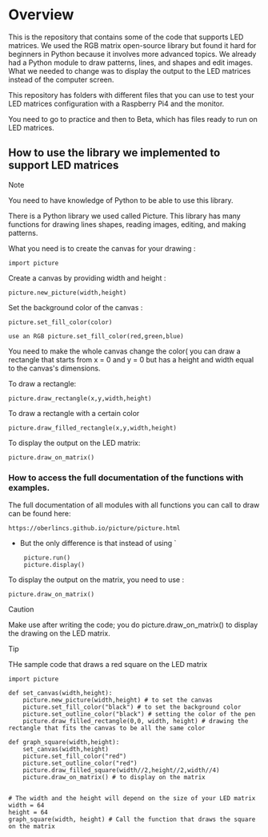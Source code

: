 # Overview

This is the repository that contains some of the code that supports LED matrices. We used the RGB matrix open-source library but found it hard for beginners in Python because it involves more advanced topics. We already had a Python module to draw patterns, lines, and shapes and edit images. What we needed to change was to display the output to the LED matrices instead of the computer screen.

This repository has folders with different files that you can use to test your LED matrices configuration with a Raspberry Pi4 and the monitor. 

You need to go to practice and then to Beta, which has files ready to run on LED matrices.

## How to use the library we implemented to support LED matrices
> [!NOTE]
> You need to have knowledge of Python to be able to use this library.

There is a Python library we used called Picture. This library has many functions for drawing lines shapes, reading images, editing, and making patterns. 

What you need is to create the canvas for your drawing :

	import picture

Create a canvas by providing width and height :

	picture.new_picture(width,height)

 Set the background color of the canvas :
 
 	picture.set_fill_color(color)
 
	use an RGB picture.set_fill_color(red,green,blue)

 You need to make the whole canvas change the color( you can draw a rectangle that starts from x = 0 and y = 0 but has a height and width equal to the canvas's dimensions.

To draw a rectangle:

	picture.draw_rectangle(x,y,width,height)

To draw a rectangle with a certain color

	picture.draw_filled_rectangle(x,y,width,height)

 To display the output on the LED matrix:

 	picture.draw_on_matrix()
 
### How to access the full documentation of the functions with examples.

The full documentation of all modules with all functions you can call to draw can be found here:

	https://oberlincs.github.io/picture/picture.html

 * But the only difference is that instead of using `

		picture.run()
		picture.display()

To display the output on the matrix, you need to use :

	picture.draw_on_matrix()

> [!CAUTION]
> Make use after writing the code; you do picture.draw_on_matrix() to display the drawing on the LED matrix.

> [!TIP]
> THe sample code that draws a red square on the LED matrix

	import picture
	
	def set_canvas(width,height):
		picture.new_picture(width,height) # to set the canvas 
		picture.set_fill_color("black") # to set the background color
		picture.set_outline_color("black") # setting the color of the pen
		picture.draw_filled_rectangle(0,0, width, height) # drawing the rectangle that fits the canvas to be all the same color
	
	def graph_square(width,height):
		set_canvas(width,height)
		picture.set_fill_color("red") 
		picture.set_outline_color("red")
		picture.draw_filled_square(width//2,height//2,width//4)
		picture.draw_on_matrix() # to display on the matrix
	
	
	# The width and the height will depend on the size of your LED matrix
	width = 64
	height = 64
	graph_square(width, height) # Call the function that draws the square on the matrix
		
	 

 	
 
 



